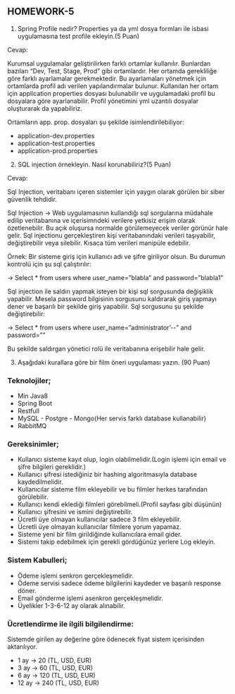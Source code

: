 ## **HOMEWORK-5**

1. Spring Profile nedir? Properties ya da yml dosya formları ile isbasi uygulamasına test
profile ekleyin.(5 Puan)

Cevap:

Kurumsal uygulamalar geliştirilirken farklı ortamlar kullanılır. Bunlardan bazıları 
“Dev, Test, Stage, Prod” gibi ortamlardır. Her ortamda gerekliliğe göre farklı ayarlamalar 
gerekmektedir. Bu ayarlamaları yönetmek için ortamlarda profil adı verilen 
yapılandırmalar bulunur.
Kullanılan her ortam için application properties dosyası bulunabilir ve uygulamadaki 
profil bu dosyalara göre ayarlanabilir. Profil yönetimini yml uzantılı dosyalar oluşturarak 
da yapabiliriz.

Ortamların app. prop. dosyaları şu şekilde isimlendirilebiliyor:
* application-dev.properties
* application-test.properties
* application-prod.properties


2. SQL injection örnekleyin. Nasıl korunabiliriz?(5 Puan)

Cevap:

Sql Injection, veritabanı içeren sistemler için yaygın olarak görülen bir siber 
güvenlik tehdidir.

Sql Injection -> Web uygulamasının kullandığı sql sorgularına müdahale edilip 
veritabanına ve içerisimndeki verilere yetkisiz erişim olarak özetlenebilir. Bu açık oluşursa 
normalde görülemeyecek veriler görünür hale gelir.
Sql injectionu gerçekleştiren kişi veritabanındaki verileri taşıyabilir, değiştirebilir veya 
silebilir. Kısaca tüm verileri manipüle edebilir.

Örnek: Bir sisteme giriş için kullanıcı adı ve şifre giriliyor olsun. Bu durumun kontrolü için 
şu sql çalıştırılır:

-> Select * from users where user_name=”blabla” and password=”blabla1”

Sql injection ile saldırı yapmak isteyen bir kişi sql sorgusunda değişiklik yapabilir. Mesela 
password bilgisinin sorgusunu kaldırarak giriş yapmayı dener ve başarılı bir şekilde giriş 
yapabilir. Sql sorgusunu şu şekilde değiştirebilir:

-> Select * from users where user_name=”administrator’--” and password=””

Bu şekilde saldırgan yönetici rolü ile veritabanına erişebilir hale gelir.


3. Aşağıdaki kurallara göre bir film öneri uygulaması yazın. (90 Puan)

### **Teknolojiler;**
* Min Java8
* Spring Boot
* Restfull
* MySQL - Postgre - Mongo(Her servis farklı database kullanabilir)
* RabbitMQ

### **Gereksinimler;**

* Kullanıcı sisteme kayıt olup, login olabilmelidir.(Login işlemi için email ve şifre bilgileri
gereklidir.)
* Kullanıcı şifresi istediğiniz bir hashing algoritmasıyla database kaydedilmelidir.
* Kullanıcılar sisteme film ekleyebilir ve bu filmler herkes tarafından görülebilir.
* Kullanıcı kendi eklediği filmleri görebilmeli.(Profil sayfası gibi düşünün)
* Kullanıcı şifresini ve ismini değiştirebilir.
* Ücretli üye olmayan kullanıcılar sadece 3 film ekleyebilir.
* Ücretli üye olmayan kullanıcılar filmlere yorum yapamaz.
* Sisteme yeni bir film girildiğinde kullanıcılara email gider.
* Sistemi takip edebilmek için gerekli gördüğünüz yerlere Log ekleyin.

### **Sistem Kabulleri;**

* Ödeme işlemi senkron gerçekleşmelidir.
* Ödeme servisi sadece ödeme bilgilerini kaydeder ve başarılı response döner.
* Email gönderme işlemi asenkron gerçekleşmelidir.
* Üyelikler 1-3-6-12 ay olarak alınabilir.

### **Ücretlendirme ile ilgili bilgilendirme:**
Sistemde girilen ay değerine göre ödenecek fiyat sistem içerisinden aktarılıyor.
* 1 ay -> 20 (TL, USD, EUR)
* 3 ay -> 60 (TL, USD, EUR)
* 6 ay -> 120 (TL, USD, EUR)
* 12 ay -> 240 (TL, USD, EUR)
